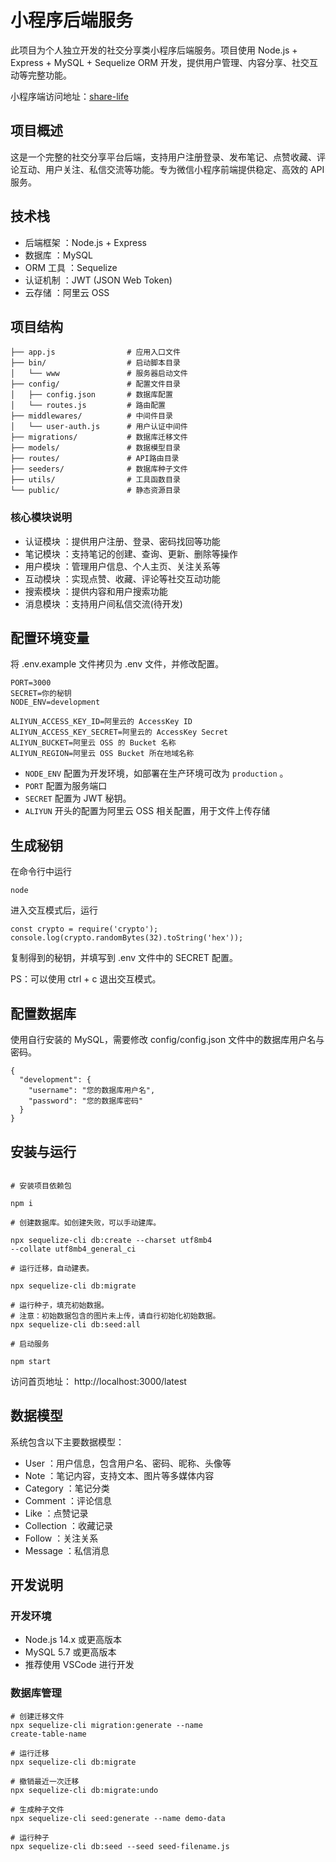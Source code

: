 # 小程序后端服务

此项目为个人独立开发的社交分享类小程序后端服务。项目使用 Node.js + Express + MySQL + Sequelize ORM 开发，提供用户管理、内容分享、社交互动等完整功能。

小程序端访问地址：[share-life](https://github.com/2918894301/share-life)

## 项目概述

这是一个完整的社交分享平台后端，支持用户注册登录、发布笔记、点赞收藏、评论互动、用户关注、私信交流等功能。专为微信小程序前端提供稳定、高效的 API 服务。

## 技术栈

- 后端框架 ：Node.js + Express
- 数据库 ：MySQL
- ORM 工具 ：Sequelize
- 认证机制 ：JWT (JSON Web Token)
- 云存储 ：阿里云 OSS

## 项目结构

```
├── app.js                # 应用入口文件
├── bin/                  # 启动脚本目录
│   └── www               # 服务器启动文件
├── config/               # 配置文件目录
│   ├── config.json       # 数据库配置
│   └── routes.js         # 路由配置
├── middlewares/          # 中间件目录
│   └── user-auth.js      # 用户认证中间件
├── migrations/           # 数据库迁移文件
├── models/               # 数据模型目录
├── routes/               # API路由目录
├── seeders/              # 数据库种子文件
├── utils/                # 工具函数目录
└── public/               # 静态资源目录
```

### 核心模块说明

- 认证模块 ：提供用户注册、登录、密码找回等功能
- 笔记模块 ：支持笔记的创建、查询、更新、删除等操作
- 用户模块 ：管理用户信息、个人主页、关注关系等
- 互动模块 ：实现点赞、收藏、评论等社交互动功能
- 搜索模块 ：提供内容和用户搜索功能
- 消息模块 ：支持用户间私信交流(待开发)

## 配置环境变量

将 .env.example 文件拷贝为 .env 文件，并修改配置。

```
PORT=3000
SECRET=你的秘钥
NODE_ENV=development

ALIYUN_ACCESS_KEY_ID=阿里云的 AccessKey ID
ALIYUN_ACCESS_KEY_SECRET=阿里云的 AccessKey Secret
ALIYUN_BUCKET=阿里云 OSS 的 Bucket 名称
ALIYUN_REGION=阿里云 OSS Bucket 所在地域名称
```

- `NODE_ENV` 配置为开发环境，如部署在生产环境可改为 `production` 。
- `PORT` 配置为服务端口
- `SECRET` 配置为 JWT 秘钥。
- `ALIYUN` 开头的配置为阿里云 OSS 相关配置，用于文件上传存储

## 生成秘钥

在命令行中运行

```
node
```

进入交互模式后，运行

```
const crypto = require('crypto');
console.log(crypto.randomBytes(32).toString('hex'));
```

复制得到的秘钥，并填写到 .env 文件中的 SECRET 配置。

PS：可以使用 ctrl + c 退出交互模式。

## 配置数据库

使用自行安装的 MySQL，需要修改 config/config.json 文件中的数据库用户名与密码。

```
{
  "development": {
    "username": "您的数据库用户名",
    "password": "您的数据库密码"
  }
}
```

## 安装与运行

```

# 安装项目依赖包

npm i

# 创建数据库。如创建失败，可以手动建库。

npx sequelize-cli db:create --charset utf8mb4 
--collate utf8mb4_general_ci

# 运行迁移，自动建表。

npx sequelize-cli db:migrate

# 运行种子，填充初始数据。
# 注意：初始数据包含的图片未上传，请自行初始化初始数据。
npx sequelize-cli db:seed:all

# 启动服务

npm start
```

访问首页地址： http://localhost:3000/latest

## 数据模型

系统包含以下主要数据模型：

- User ：用户信息，包含用户名、密码、昵称、头像等
- Note ：笔记内容，支持文本、图片等多媒体内容
- Category ：笔记分类
- Comment ：评论信息
- Like ：点赞记录
- Collection ：收藏记录
- Follow ：关注关系
- Message ：私信消息

## 开发说明

### 开发环境

- Node.js 14.x 或更高版本
- MySQL 5.7 或更高版本
- 推荐使用 VSCode 进行开发

### 数据库管理

```
# 创建迁移文件
npx sequelize-cli migration:generate --name 
create-table-name

# 运行迁移
npx sequelize-cli db:migrate

# 撤销最近一次迁移
npx sequelize-cli db:migrate:undo

# 生成种子文件
npx sequelize-cli seed:generate --name demo-data

# 运行种子
npx sequelize-cli db:seed --seed seed-filename.js
```
